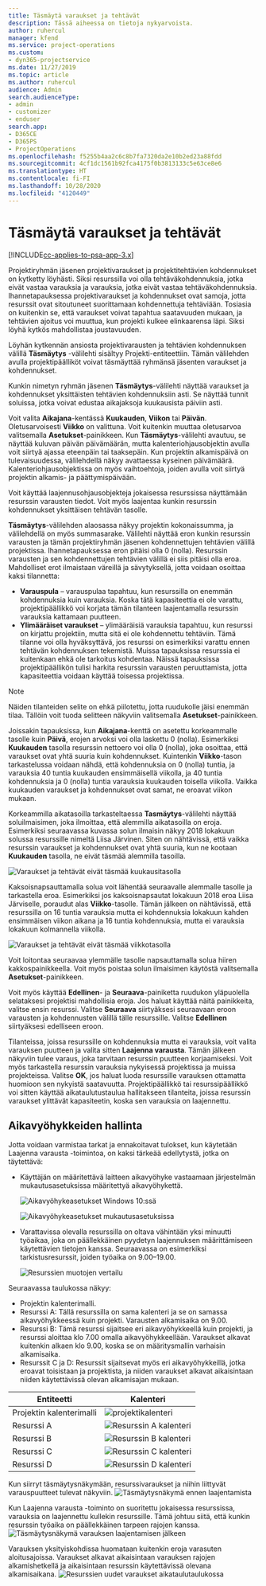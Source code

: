 ```yaml
---
title: Täsmäytä varaukset ja tehtävät
description: Tässä aiheessa on tietoja nykyarvoista.
author: ruhercul
manager: kfend
ms.service: project-operations
ms.custom:
- dyn365-projectservice
ms.date: 11/27/2019
ms.topic: article
ms.author: ruhercul
audience: Admin
search.audienceType:
- admin
- customizer
- enduser
search.app:
- D365CE
- D365PS
- ProjectOperations
ms.openlocfilehash: f5255b4aa2c6c8b7fa7320da2e10b2ed23a88fdd
ms.sourcegitcommit: 4cf1dc1561b92fca4175f0b3813133c5e63ce8e6
ms.translationtype: HT
ms.contentlocale: fi-FI
ms.lasthandoff: 10/28/2020
ms.locfileid: "4120449"
---
```

# <a name="reconcile-bookings-and-assignments"></a>Täsmäytä varaukset ja tehtävät

[!INCLUDE[cc-applies-to-psa-app-3.x](../includes/cc-applies-to-psa-app-3x.md)]

Projektiryhmän jäsenen projektivaraukset ja projektitehtävien kohdennukset on kytketty löyhästi. Siksi resurssilla voi olla tehtäväkohdennuksia, jotka eivät vastaa varauksia ja varauksia, jotka eivät vastaa tehtäväkohdennuksia. Ihannetapauksessa projektivaraukset ja kohdennukset ovat samoja, jotta resurssit ovat sitoutuneet suorittamaan kohdennettuja tehtäviään. Tosiasia on kuitenkin se, että varaukset voivat tapahtua saatavuuden mukaan, ja tehtävien ajoitus voi muuttua, kun projekti kulkee elinkaarensa läpi. Siksi löyhä kytkös mahdollistaa joustavuuden.

Löyhän kytkennän ansiosta projektivarausten ja tehtävien kohdennuksen välillä **Täsmäytys** -välilehti sisältyy Projekti-entiteettiin. Tämän välilehden avulla projektipäälliköt voivat täsmäyttää ryhmänsä jäsenten varaukset ja kohdennukset.

Kunkin nimetyn ryhmän jäsenen **Täsmäytys**-välilehti näyttää varaukset ja kohdennukset yksittäisten tehtävien kohdennuksiin asti. Se näyttää tunnit soluissa, jotka voivat edustaa aikajaksoja kuukausista päiviin asti.

Voit valita **Aikajana**-kentässä **Kuukauden**, **Viikon** tai **Päivän**. Oletusarvoisesti **Viikko** on valittuna. Voit kuitenkin muuttaa oletusarvoa valitsemalla **Asetukset**-painikkeen. Kun **Täsmäytys**-välilehti avautuu, se näyttää kuluvan päivän päivämäärän, mutta kalenteriohjausobjektin avulla voit siirtyä ajassa eteenpäin tai taaksepäin. Kun projektin alkamispäivä on tulevaisuudessa, välilehdellä näkyy avattaessa kyseinen päivämäärä. Kalenteriohjausobjektissa on myös vaihtoehtoja, joiden avulla voit siirtyä projektin alkamis- ja päättymispäivään.

Voit käyttää laajennusohjausobjekteja jokaisessa resurssissa näyttämään resurssin varausten tiedot. Voit myös laajentaa kunkin resurssin kohdennukset yksittäisen tehtävän tasolle.

**Täsmäytys**-välilehden alaosassa näkyy projektin kokonaissumma, ja välilehdellä on myös summasarake. Välilehti näyttää eron kunkin resurssin varausten ja tämän projektiryhmän jäsenen kohdennettujen tehtävien välillä projektissa. Ihannetapauksessa eron pitäisi olla 0 (nolla). Resurssin varausten ja sen kohdennettujen tehtävien välillä ei siis pitäisi olla eroa. Mahdolliset erot ilmaistaan väreillä ja sävytyksellä, jotta voidaan osoittaa kaksi tilannetta:

- **Varauspula** – varauspulaa tapahtuu, kun resurssilla on enemmän kohdennuksia kuin varauksia. Koska tätä kapasiteettia ei ole varattu, projektipäällikkö voi korjata tämän tilanteen laajentamalla resurssin varauksia kattamaan puutteen.
- **Ylimääräiset varaukset** – ylimääräisiä varauksia tapahtuu, kun resurssi on kirjattu projektiin, mutta sitä ei ole kohdennettu tehtäviin. Tämä tilanne voi olla hyväksyttävä, jos resurssi on esimerkiksi varattu ennen tehtävän kohdennuksen tekemistä. Muissa tapauksissa resurssia ei kuitenkaan ehkä ole tarkoitus kohdentaa. Näissä tapauksissa projektipäällikön tulisi harkita resurssin varausten peruuttamista, jotta kapasiteettia voidaan käyttää toisessa projektissa.

> [!NOTE]
> Näiden tilanteiden selite on ehkä piilotettu, jotta ruudukolle jäisi enemmän tilaa. Tällöin voit tuoda selitteen näkyviin valitsemalla **Asetukset**-painikkeen.

Joissakin tapauksissa, kun **Aikajana**-kenttä on asetettu korkeammalle tasolle kuin **Päivä**, erojen arvoksi voi olla laskettu 0 (nolla). Esimerkiksi **Kuukauden** tasolla resurssin nettoero voi olla 0 (nolla), joka osoittaa, että varaukset ovat yhtä suuria kuin kohdennukset. Kuintenkin **Viikko**-tason tarkastelussa voidaan nähdä, että kohdennuksia on 0 (nolla) tuntia, ja varauksia 40 tuntia kuukauden ensimmäisellä viikolla, ja 40 tuntia kohdennuksia ja 0 (nolla) tuntia varauksia kuukauden toisella viikolla. Vaikka kuukauden varaukset ja kohdennukset ovat samat, ne eroavat viikon mukaan.

Korkeammilla aikatasoilla tarkasteltaessa **Tasmäytys**-välilehti näyttää soluilmaisimen, joka ilmoittaa, että alemmilla aikatasoilla on eroja. Esimerkiksi seuraavassa kuvassa solun ilmaisin näkyy 2018 lokakuun solussa resurssille nimeltä Liisa Järvinen. Siten on nähtävissä, että vaikka resurssin varaukset ja kohdennukset ovat yhtä suuria, kun ne kootaan **Kuukauden** tasolla, ne eivät täsmää alemmilla tasoilla.

![Varaukset ja tehtävät eivät täsmää kuukausitasolla](media/reconcile-assignments-01.JPG)

Kaksoisnapsauttamalla solua voit lähentää seuraavalle alemmalle tasolle ja tarkastella eroa. Esimerkiksi jos kaksoisnapsautat lokakuun 2018 eroa Liisa Järviselle, poraudut alas **Viikko**-tasolle. Tämän jälkeen on nähtävissä, että resurssilla on 16 tuntia varauksia mutta ei kohdennuksia lokakuun kahden ensimmäisen viikon aikana ja 16 tuntia kohdennuksia, mutta ei varauksia lokakuun kolmannella viikolla.

![Varaukset ja tehtävät eivät täsmää viikkotasolla](media/reconcile-assignments-02.JPG)

Voit loitontaa seuraavaa ylemmälle tasolle napsauttamalla solua hiiren kakkospainikkeella. Voit myös poistaa solun ilmaisimen käytöstä valitsemalla **Asetukset**-painikkeen. 

Voit myös käyttää **Edellinen**- ja **Seuraava**-painiketta ruudukon yläpuolella selataksesi projektisi mahdollisia eroja. Jos haluat käyttää näitä painikkeita, valitse ensin resurssi. Valitse **Seuraava** siirtyäksesi seuraavaan eroon varausten ja kohdennusten välillä tälle resurssille. Valitse **Edellinen** siirtyäksesi edelliseen eroon.

Tilanteissa, joissa resurssille on kohdennuksia mutta ei varauksia, voit valita varauksen puutteen ja valita sitten **Laajenna varausta**. Tämän jälkeen näkyviin tulee varaus, joka tarvitaan resurssin puutteen korjaamiseksi. Voit myös tarkastella resurssin varauksia nykyisessä projektissa ja muissa projekteissa. Valitse **OK**, jos haluat luoda resurssille varauksen ottamatta huomioon sen nykyistä saatavuutta. Projektipäällikkö tai resurssipäällikkö voi sitten käyttää aikataulutustaulua hallitakseen tilanteita, joissa resurssin varaukset ylittävät kapasiteetin, koska sen varauksia on laajennettu.

## <a name="managing-with-time-zones"></a>Aikavyöhykkeiden hallinta
Jotta voidaan varmistaa tarkat ja ennakoitavat tulokset, kun käytetään Laajenna varausta -toimintoa, on kaksi tärkeää edellytystä, jotka on täytettävä:  

- Käyttäjän on määritettävä laitteen aikavyöhyke vastaamaan järjestelmän mukautusasetuksissa määritettyä aikavyöhykettä.
 
  ![Aikavyöhykeasetukset Windows 10:ssä](media/reconcile-assignments-03.png)

  ![Aikavyöhykeasetukset mukautusasetuksissa](media/reconcile-assignments-04.png)
 
- Varattavissa olevalla resurssilla on oltava vähintään yksi minuutti työaikaa, joka on päällekkäinen pyydetyn laajennuksen määrittämiseen käytettävien tietojen kanssa. Seuraavassa on esimerkiksi tarkistusresurssit, joiden työaika on 9.00–19.00. 

  ![Resurssien muotojen vertailu](media/reconcile-assignments-05.png)

Seuraavassa taulukossa näkyy:

- Projektin kalenterimalli.
- Resurssi A: Tällä resurssilla on sama kalenteri ja se on samassa aikavyöhykkeessä kuin projekti. Varausten alkamisaika on 9.00.
- Resurssi B: Tämä resurssi sijaitsee eri aikavyöhykkeellä kuin projekti, ja resurssi aloittaa klo 7.00 omalla aikavyöhykkeellään. Varaukset alkavat kuitenkin alkaen klo 9.00, koska se on määritysmallin varhaisin alkamisaika.
- Resurssit C ja D: Resurssit sijaitsevat myös eri aikavyöhykkeillä, jotka eroavat toisistaan ja projektista, ja niiden varaukset alkavat aikaisintaan niiden käytettävissä olevan alkamisajan mukaan.

|Entiteetti  |Kalenteri  |
|-|-|
|Projektin kalenterimalli   | ![projektikalenteri](media/reconcile-assignments-06.png) |
|Resurssi A  | ![Resurssin A kalenteri](media/reconcile-assignments-06.png) |
|Resurssi B  |  ![Resurssin B kalenteri](media/reconcile-assignments-07.png) |
|Resurssi C  |  ![Resurssin C kalenteri](media/reconcile-assignments-08.png) |
|Resurssi D  | ![Resurssin D kalenteri](media/reconcile-assignments-09.png)  |
 
Kun siirryt täsmäytysnäkymään, resurssivaraukset ja niihin liittyvät varauspuutteet tulevat näkyviin.
 ![Täsmäytysnäkymä ennen laajentamista](media/reconcile-assignments-10.png)

Kun Laajenna varausta -toiminto on suoritettu jokaisessa resurssissa, varauksia on laajennettu kullekin resurssille. Tämä johtuu siitä, että kunkin resurssin työaika on päällekkäinen tarpeen rajojen kanssa.
 ![Täsmäytysnäkymä varauksen laajentamisen jälkeen](media/reconcile-assignments-11.png) 

Varauksen yksityiskohdissa huomataan kuitenkin eroja varasuten aloitusajoissa. Varaukset alkavat aikaisintaan varauksen rajojen alkamishetkellä ja aikaisintaan resurssin käytettävissä olevana alkamisaikana.
 ![Resurssien uudet varaukset aikataulutaulukossa](media/reconcile-assignments-12.png)
